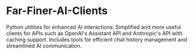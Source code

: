 # Far-Finer-AI-Clients
Python utilities for enhanced AI interactions: Simplified and more useful clients for APIs such as OpenAI's Assistant API and Anthropic's API with caching support. Includes tools for efficient chat history management and streamlined AI communication.
